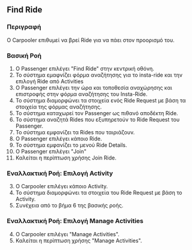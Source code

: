 ## Find Ride

### Περιγραφή

Ο Carpooler επιθυμεί να βρεί Ride για να πάει στον προορισμό του.

### Βασική Ροή

1. Ο Passenger επιλέγει "Find Ride" στην κεντρική οθόνη.
2. Το σύστημα εμαφνίζει φόρμα αναζήτησης για το insta-ride και την επιλογή Ride από Activities
4. O Passenger επιλέγει την ώρα και τοποθεσία αναχώρησης και επιστροφής στην φόρμα αναζήτησης του Insta-Ride.
5. Το σύστημα διαμορφώνει τα στοιχεία ενός Ride Request με βάση τα στοιχεία της φόρμας αναζήτησης.
6. Το σύστημα καταχωρεί τον Passenger ως πιθανό αποδέκτη Ride.
7. Το σύστημα αναζητά Rides που εξυπηρετούν το Ride Request του Passenger.
8. Το σύστημα εμφανίζει τα Rides που ταιριάζουν.
9. Ο Passenger επιλέγει κάποιο Ride.
10. Το σύστημα εμφανίζει το μενού Ride Details.
11. Ο Passenger επιλέγει "Join"
12. Καλείται η περίπτωση χρήσης Join Ride.

### Εναλλακτική Ροή: Επιλογή Activity

3. Ο Carpooler επιλέγει κάποιο Activity.
4. Το σύστημα διαμορφώνει τα στοιχεία του Ride Request με βάση το Activity.
5. Συνέχεια από το βήμα 6 της βασικής ροής.

### Εναλλακτική Ροή: Επιλογή Manage Activities

4. Ο Carpooler επιλέγει "Manage Activities".
5. Καλείται η περίπτωση χρήσης "Manage Activities".
